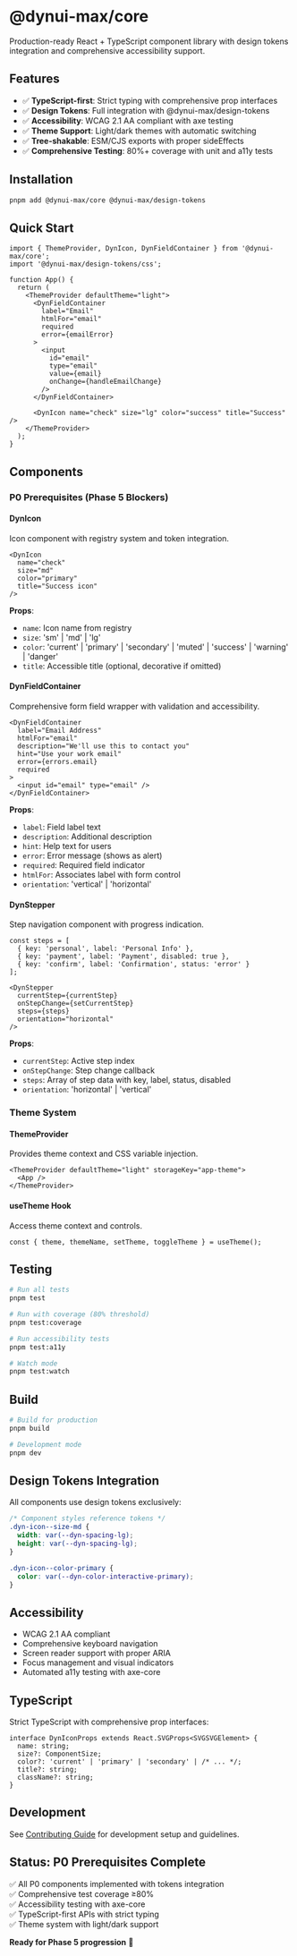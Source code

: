 # @dynui-max/core

Production-ready React + TypeScript component library with design tokens integration and comprehensive accessibility support.

## Features

- ✅ **TypeScript-first**: Strict typing with comprehensive prop interfaces
- ✅ **Design Tokens**: Full integration with @dynui-max/design-tokens
- ✅ **Accessibility**: WCAG 2.1 AA compliant with axe testing
- ✅ **Theme Support**: Light/dark themes with automatic switching
- ✅ **Tree-shakable**: ESM/CJS exports with proper sideEffects
- ✅ **Comprehensive Testing**: 80%+ coverage with unit and a11y tests

## Installation

```bash
pnpm add @dynui-max/core @dynui-max/design-tokens
```

## Quick Start

```tsx
import { ThemeProvider, DynIcon, DynFieldContainer } from '@dynui-max/core';
import '@dynui-max/design-tokens/css';

function App() {
  return (
    <ThemeProvider defaultTheme="light">
      <DynFieldContainer 
        label="Email" 
        htmlFor="email" 
        required
        error={emailError}
      >
        <input 
          id="email" 
          type="email" 
          value={email}
          onChange={handleEmailChange}
        />
      </DynFieldContainer>
      
      <DynIcon name="check" size="lg" color="success" title="Success" />
    </ThemeProvider>
  );
}
```

## Components

### P0 Prerequisites (Phase 5 Blockers)

#### DynIcon

Icon component with registry system and token integration.

```tsx
<DynIcon 
  name="check" 
  size="md" 
  color="primary" 
  title="Success icon" 
/>
```

**Props**:

- `name`: Icon name from registry
- `size`: 'sm' | 'md' | 'lg'
- `color`: 'current' | 'primary' | 'secondary' | 'muted' | 'success' | 'warning' | 'danger'
- `title`: Accessible title (optional, decorative if omitted)

#### DynFieldContainer

Comprehensive form field wrapper with validation and accessibility.

```tsx
<DynFieldContainer 
  label="Email Address"
  htmlFor="email"
  description="We'll use this to contact you"
  hint="Use your work email"
  error={errors.email}
  required
>
  <input id="email" type="email" />
</DynFieldContainer>
```

**Props**:

- `label`: Field label text
- `description`: Additional description
- `hint`: Help text for users
- `error`: Error message (shows as alert)
- `required`: Required field indicator
- `htmlFor`: Associates label with form control
- `orientation`: 'vertical' | 'horizontal'

#### DynStepper

Step navigation component with progress indication.

```tsx
const steps = [
  { key: 'personal', label: 'Personal Info' },
  { key: 'payment', label: 'Payment', disabled: true },
  { key: 'confirm', label: 'Confirmation', status: 'error' }
];

<DynStepper 
  currentStep={currentStep}
  onStepChange={setCurrentStep}
  steps={steps}
  orientation="horizontal"
/>
```

**Props**:

- `currentStep`: Active step index
- `onStepChange`: Step change callback
- `steps`: Array of step data with key, label, status, disabled
- `orientation`: 'horizontal' | 'vertical'

### Theme System

#### ThemeProvider

Provides theme context and CSS variable injection.

```tsx
<ThemeProvider defaultTheme="light" storageKey="app-theme">
  <App />
</ThemeProvider>
```

#### useTheme Hook

Access theme context and controls.

```tsx
const { theme, themeName, setTheme, toggleTheme } = useTheme();
```

## Testing

```bash
# Run all tests
pnpm test

# Run with coverage (80% threshold)
pnpm test:coverage

# Run accessibility tests
pnpm test:a11y

# Watch mode
pnpm test:watch
```

## Build

```bash
# Build for production
pnpm build

# Development mode
pnpm dev
```

## Design Tokens Integration

All components use design tokens exclusively:

```css
/* Component styles reference tokens */
.dyn-icon--size-md {
  width: var(--dyn-spacing-lg);
  height: var(--dyn-spacing-lg);
}

.dyn-icon--color-primary {
  color: var(--dyn-color-interactive-primary);
}
```

## Accessibility

- WCAG 2.1 AA compliant
- Comprehensive keyboard navigation
- Screen reader support with proper ARIA
- Focus management and visual indicators
- Automated a11y testing with axe-core

## TypeScript

Strict TypeScript with comprehensive prop interfaces:

```tsx
interface DynIconProps extends React.SVGProps<SVGSVGElement> {
  name: string;
  size?: ComponentSize;
  color?: 'current' | 'primary' | 'secondary' | /* ... */;
  title?: string;
  className?: string;
}
```

## Development

See [Contributing Guide](../../CONTRIBUTING.md) for development setup and guidelines.

## Status: P0 Prerequisites Complete

✅ All P0 components implemented with tokens integration  
✅ Comprehensive test coverage ≥80%  
✅ Accessibility testing with axe-core  
✅ TypeScript-first APIs with strict typing  
✅ Theme system with light/dark support

**Ready for Phase 5 progression** 🏁
